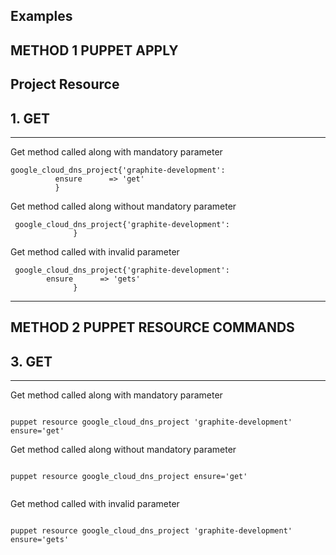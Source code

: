 ## Examples

## METHOD 1 PUPPET APPLY
## Project Resource

## 1. GET
------------

Get method called along with mandatory parameter
```puppet
google_cloud_dns_project{'graphite-development':
          ensure      => 'get'
          }
```

Get method called along without mandatory parameter
```puppet
 google_cloud_dns_project{'graphite-development':
              }
```

Get method called with invalid parameter 
```puppet
 google_cloud_dns_project{'graphite-development':
		ensure      => 'gets'
              }
```

----------------------

## METHOD 2 PUPPET RESOURCE COMMANDS

## 3. GET
------------

Get method called along with mandatory parameter
```puppet

puppet resource google_cloud_dns_project 'graphite-development' ensure='get'

```

Get method called along without mandatory parameter
```puppet

puppet resource google_cloud_dns_project ensure='get'
 
```

Get method called with invalid parameter 
```puppet

puppet resource google_cloud_dns_project 'graphite-development' ensure='gets'
  
```

